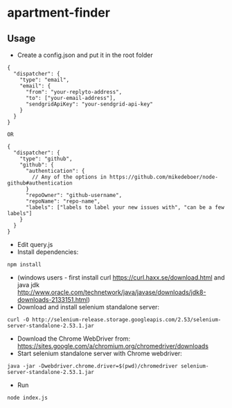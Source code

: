 # apartment-finder


## Usage
* Create a config.json and put it in the root folder
```
{
  "dispatcher": {
    "type": "email",
    "email": {
      "from": "your-replyto-address",
      "to": ["your-email-address"],
      "sendgridApiKey": "your-sendgrid-api-key"
    }
  }
}

OR

{
  "dispatcher": {
    "type": "github",
    "github": {
      "authentication": {
        // Any of the options in https://github.com/mikedeboer/node-github#authentication
      }
      "repoOwner": "github-username",
      "repoName": "repo-name",
      "labels": ["labels to label your new issues with", "can be a few labels"]
    }
  }
}

```

* Edit query.js
* Install dependencies:
```
npm install
```
* (windows users - first install curl https://curl.haxx.se/download.html and java jdk http://www.oracle.com/technetwork/java/javase/downloads/jdk8-downloads-2133151.html)
* Download and install selenium standalone server:
```
curl -O http://selenium-release.storage.googleapis.com/2.53/selenium-server-standalone-2.53.1.jar
```
* Download the Chrome WebDriver from: https://sites.google.com/a/chromium.org/chromedriver/downloads
* Start selenium standalone server with Chrome webdriver:
```
java -jar -Dwebdriver.chrome.driver=$(pwd)/chromedriver selenium-server-standalone-2.53.1.jar
```
* Run
```
node index.js
```
